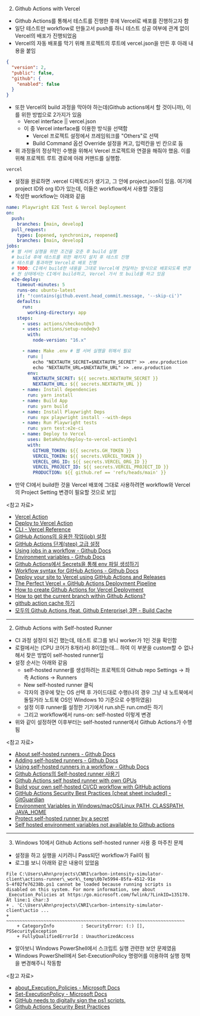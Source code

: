 2. Github Actions with Vercel

- Github Actions를 통해서 테스트를 진행한 후에 Vercel로 배포를 진행하고자 함
- 일단 테스트만 workflow로 만들고서 push를 하니 테스트 성공 여부에 관계 없이 Vercel의 배포가 진행되었음
- Vercel의 자동 배포를 막기 위해 프로젝트의 루트에 vercel.json을 만든 후 아래 내용을 붙임

```json
{
  "version": 2,
  "public": false,
  "github": {
    "enabled": false
  }
}
```

- 또한 Vercel의 build 과정을 막아야 하는데(Github actions에서 할 것이니까), 이를 위한 방법으로 2가지가 있음
  - Vercel interface || vercel.json
  - 이 중 Vercel interface를 이용한 방식을 선택함
    - Vercel 프로젝트 설정에서 프레임워크를 "Others"로 선택
    - Build Command 옵션 Override 설정을 켜고, 입력칸을 빈 칸으로 둠
- 위 과정들의 정상적인 수행을 위해서 Vercel 프로젝트와 연결을 해줘야 했음. 이를 위해 프로젝트 루트 경로에 아래 커맨드를 실행함.

```
vercel
```

- 설정을 완료하면 .vercel 디렉토리가 생기고, 그 안에 project.json이 있음. 여기에 project ID와 org ID가 있는데, 이들은 workflow에서 사용할 것들임
- 작성한 workflow는 아래와 같음

```yml
name: Playwright E2E Test & Vercel Deployment
on:
  push:
    branches: [main, develop]
  pull_request:
    types: [opened, synchronize, reopened]
    branches: [main, develop]
jobs:
  # 웹 서버 실행을 위한 조건을 갖춘 후 build 실행
  # build 후에 테스트를 위한 패키지 설치 후 테스트 진행
  # 테스트를 통과하면 Vercel로 배포 진행
  # TODO: CI에서 build한 내용을 그대로 Vercel에 전달하는 방식으로 배포되도록 변경 필요
  # 현 상태에서는 CI에서 build하고, Vercel 가서 또 build를 하고 있음
  e2e-deploy:
    timeout-minutes: 5
    runs-on: ubuntu-latest
    if: "!contains(github.event.head_commit.message, '--skip-ci')"
    defaults:
      run:
        working-directory: app
    steps:
      - uses: actions/checkout@v3
      - uses: actions/setup-node@v3
        with:
          node-version: "16.x"

      - name: Make .env # 웹 서버 실행을 위해서 필요
        run: |
          echo "NEXTAUTH_SECRET=$NEXTAUTH_SECRET" >> .env.production
          echo "NEXTAUTH_URL=$NEXTAUTH_URL" >> .env.production
        env:
          NEXTAUTH_SECRET: ${{ secrets.NEXTAUTH_SECRET }}
          NEXTAUTH_URL: ${{ secrets.NEXTAUTH_URL }}
      - name: Install dependencies
        run: yarn install
      - name: Build App
        run: yarn build
      - name: Install Playwright Deps
        run: npx playwright install --with-deps
      - name: Run Playwright tests
        run: yarn test:e2e-ci
      - name: Deploy to Vercel
        uses: BetaHuhn/deploy-to-vercel-action@v1
        with:
          GITHUB_TOKEN: ${{ secrets.GH_TOKEN }}
          VERCEL_TOKEN: ${{ secrets.VERCEL_TOKEN }}
          VERCEL_ORG_ID: ${{ secrets.VERCEL_ORG_ID }}
          VERCEL_PROJECT_ID: ${{ secrets.VERCEL_PROJECT_ID }}
          PRODUCTION: ${{ github.ref == 'refs/heads/main' }}
```

- 만약 CI에서 build한 것을 Vercel 배포에 그대로 사용하려면 workflow와 Vercel의 Project Setting 변경이 필요할 것으로 보임

<참고 자료>

- [Vercel Action](https://github.com/marketplace/actions/vercel-action)
- [Deploy to Vercel Action](https://github.com/marketplace/actions/deploy-to-vercel-action)
- [CLI - Vercel Reference](https://vercel.com/docs/cli)
- [GitHub Actions의 유용한 작업(job) 설정](https://www.daleseo.com/github-actions-jobs/)
- [GitHub Actions 단계(step) 고급 설정](https://www.daleseo.com/github-actions-steps/)
- [Using jobs in a workflow - Github Docs](https://docs.github.com/en/actions/using-jobs/using-jobs-in-a-workflow)
- [Environment variables - Github Docs](https://docs.github.com/en/actions/learn-github-actions/environment-variables)
- [Github Actions에서 Secrets을 통해 env 파일 생성하기](https://ji5485.github.io/post/2021-06-26/create-env-with-github-actions-secrets/)
- [Workflow syntax for GitHub Actions - Github Docs](https://docs.github.com/en/actions/using-workflows/workflow-syntax-for-github-actions)
- [Deploy your site to Vercel using GitHub Actions and Releases](https://www.eliostruyf.com/deploy-site-vercel-github-actions-releases/)
- [The Perfect Vercel + GitHub Actions Deployment Pipeline](https://aaronfrancis.com/2021/the-perfect-vercel-github-actions-deployment-pipeline)
- [How to create Github Actions for Vercel Deployment](https://arctype.com/blog/github-vercel/)
- [How to get the current branch within Github Actions?](https://stackoverflow.com/questions/58033366/how-to-get-the-current-branch-within-github-actions)
- [github action cache 하기](https://roseline.oopy.io/dev/github-action-cahce)
- [모두의 Github Actions (feat. Github Enterprise) 3편 - Build Cache](https://hyperconnect.github.io/2021/12/21/github-actions-for-everyone-3.html)

---

2. Github Actions with Self-hosted Runner

- CI 과정 설정이 되긴 했는데, 테스트 로그를 보니 worker가 1인 것을 확인함
- 로컬에서는 (CPU 코어가 8개라서) 8이었는데... 하여 이 부분을 custom할 수 없나 해서 찾은 방법이 self-hosted runner임
- 설정 순서는 아래와 같음
  - self-hosted runner를 생성하려는 프로젝트의 Github repo Settings -> 좌측 Actions -> Runners
  - New self-hosted runner 클릭
  - 각자의 경우에 맞는 OS 선택 후 가이드대로 수행(나의 경우 그냥 내 노트북에서 돌릴거라 노트북 OS인 Windows 10 기준으로 수행하였음)
  - 설정 이후 runner를 설정한 기기에서 run.sh든 run.cmd든 하기
  - 그리고 workflow에서 runs-on: self-hosted 이렇게 변경
- 위와 같이 설정하면 이후부터는 self-hosted runner에서 Github Actions가 수행됨

<참고 자료>

- [About self-hosted runners - Github Docs](https://docs.github.com/en/actions/hosting-your-own-runners/about-self-hosted-runners)
- [Adding self-hosted runners - Github Docs](https://docs.github.com/en/actions/hosting-your-own-runners/adding-self-hosted-runners)
- [Using self-hosted runners in a workflow - Github Docs](https://docs.github.com/en/actions/hosting-your-own-runners/using-self-hosted-runners-in-a-workflow)
- [Github Actions의 Self-hosted runner 사용기](https://mildwhale.github.io/2021-04-24-build-machine-with-m1-macmini/)
- [Github Actions self hosted runner with own GPUs](https://libertegrace.tistory.com/entry/Github-CICD-Github-Actions-self-hosted-runner-with-own-GPUs)
- [Build your own self-hosted CI/CD workflow with GitHub actions](https://levelup.gitconnected.com/build-your-own-self-hosted-ci-cd-workflow-with-github-actions-ec9ee1dcd800)
- [GitHub Actions Security Best Practices [cheat sheet included] - GitGuardian](https://blog.gitguardian.com/github-actions-security-cheat-sheet/)
- [Environment Variables in Windows/macOS/Linux PATH, CLASSPATH, JAVA_HOME](https://www3.ntu.edu.sg/home/ehchua/programming/howto/Environment_Variables.html)
- [Protect self-hosted runner by a secret](https://github.com/actions/runner/issues/631)
- [Self hosted environment variables not available to Github actions](https://stackoverflow.com/questions/71179099/self-hosted-environment-variables-not-available-to-github-actions)

---

3. Windows 10에서 Github Actions self-hosted runner 사용 중 마주친 문제

- 설정을 하고 실행을 시키려니 Pass되던 workflow가 Fail이 됨
- 로그를 보니 아래와 같은 내용이 있었음

```
File C:\Users\Ahn\projects\CNRI\carbon-intensity-simulator-client\actions-runner\_work\_temp\0b7e5994-85fa-4512-91e
5-4f02fe76238b.ps1 cannot be loaded because running scripts is disabled on this system. For more information, see about
_Execution_Policies at https:/go.microsoft.com/fwlink/?LinkID=135170.
At line:1 char:3
+ . 'C:\Users\Ahn\projects\CNRI\carbon-intensity-simulator-client\actio ...
+   ~~~~~~~~~~~~~~~~~~~~~~~~~~~~~~~~~~~~~~~~~~~~~~~~~~~~~~~~~~~~~~~~~~~
    + CategoryInfo          : SecurityError: (:) [], PSSecurityException
    + FullyQualifiedErrorId : UnauthorizedAccess
```

- 알아보니 Windows PowerShell에서 스크립트 실행 관련한 보안 문제였음
- Windows PowerShell에서 Set-ExecutionPolicy 명령어를 이용하여 실행 정책을 변경해주니 작동함

<참고 자료>

- [about_Execution_Policies - Microsoft Docs](https://docs.microsoft.com/ko-kr/powershell/module/microsoft.powershell.core/about/about_execution_policies?view=powershell-7.2)
- [Set-ExecutionPolicy - Microsoft Docs](https://docs.microsoft.com/en-us/powershell/module/microsoft.powershell.security/set-executionpolicy?view=powershell-7.2)
- [GitHub needs to digitally sign the ps1 scripts.](https://github.com/actions/runner/issues/686)
- [Github Actions Security Best Practices](https://engineering.salesforce.com/github-actions-security-best-practices-b8f9df5c75f5/)
